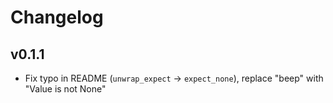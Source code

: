 # Changelog

## v0.1.1

- Fix typo in README (`unwrap_expect` -> `expect_none`), replace "beep" with
  "Value is not None"
